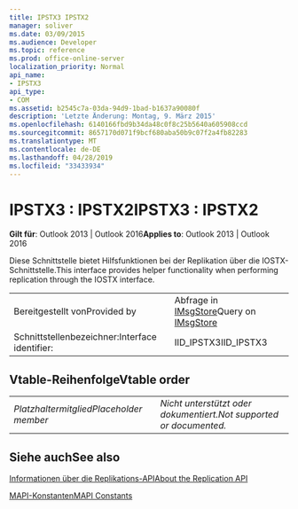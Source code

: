 ```yaml
---
title: IPSTX3 IPSTX2
manager: soliver
ms.date: 03/09/2015
ms.audience: Developer
ms.topic: reference
ms.prod: office-online-server
localization_priority: Normal
api_name:
- IPSTX3
api_type:
- COM
ms.assetid: b2545c7a-03da-94d9-1bad-b1637a90080f
description: 'Letzte Änderung: Montag, 9. März 2015'
ms.openlocfilehash: 6140166fbd9b34da48c0f8c25b5640a605908ccd
ms.sourcegitcommit: 8657170d071f9bcf680aba50b9c07f2a4fb82283
ms.translationtype: MT
ms.contentlocale: de-DE
ms.lasthandoff: 04/28/2019
ms.locfileid: "33433934"
---
```

# <a name="ipstx3--ipstx2"></a><span data-ttu-id="1c139-103">IPSTX3 : IPSTX2</span><span class="sxs-lookup"><span data-stu-id="1c139-103">IPSTX3 : IPSTX2</span></span>

  
  
<span data-ttu-id="1c139-104">**Gilt für**: Outlook 2013 | Outlook 2016</span><span class="sxs-lookup"><span data-stu-id="1c139-104">**Applies to**: Outlook 2013 | Outlook 2016</span></span> 
  
<span data-ttu-id="1c139-105">Diese Schnittstelle bietet Hilfsfunktionen bei der Replikation über die IOSTX-Schnittstelle.</span><span class="sxs-lookup"><span data-stu-id="1c139-105">This interface provides helper functionality when performing replication through the IOSTX interface.</span></span>
  
|||
|:-----|:-----|
|<span data-ttu-id="1c139-106">Bereitgestellt von</span><span class="sxs-lookup"><span data-stu-id="1c139-106">Provided by</span></span>  <br/> |<span data-ttu-id="1c139-107">Abfrage in [IMsgStore](imsgstoreimapiprop.md)</span><span class="sxs-lookup"><span data-stu-id="1c139-107">Query on [IMsgStore](imsgstoreimapiprop.md)</span></span> <br/> |
|<span data-ttu-id="1c139-108">Schnittstellenbezeichner:</span><span class="sxs-lookup"><span data-stu-id="1c139-108">Interface identifier:</span></span>  <br/> |<span data-ttu-id="1c139-109">IID_IPSTX3</span><span class="sxs-lookup"><span data-stu-id="1c139-109">IID_IPSTX3</span></span>  <br/> |
   
## <a name="vtable-order"></a><span data-ttu-id="1c139-110">Vtable-Reihenfolge</span><span class="sxs-lookup"><span data-stu-id="1c139-110">Vtable order</span></span>

|||
|:-----|:-----|
| <span data-ttu-id="1c139-111">*Platzhaltermitglied*</span><span class="sxs-lookup"><span data-stu-id="1c139-111">*Placeholder member*</span></span>  <br/> | <span data-ttu-id="1c139-112">*Nicht unterstützt oder dokumentiert.*</span><span class="sxs-lookup"><span data-stu-id="1c139-112">*Not supported or documented.*</span></span>  <br/> |
   
## <a name="see-also"></a><span data-ttu-id="1c139-113">Siehe auch</span><span class="sxs-lookup"><span data-stu-id="1c139-113">See also</span></span>



[<span data-ttu-id="1c139-114">Informationen über die Replikations-API</span><span class="sxs-lookup"><span data-stu-id="1c139-114">About the Replication API</span></span>](about-the-replication-api.md)
  
[<span data-ttu-id="1c139-115">MAPI-Konstanten</span><span class="sxs-lookup"><span data-stu-id="1c139-115">MAPI Constants</span></span>](mapi-constants.md)


